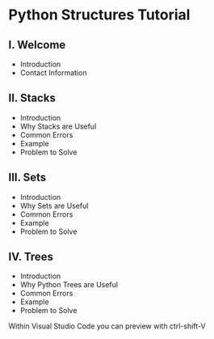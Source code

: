 # Python Structures Tutorial
## I. Welcome
* Introduction
* Contact Information
## II. Stacks
* Introduction
* Why Stacks are Useful
* Common Errors
* Example
* Problem to Solve
## III. Sets
* Introduction
* Why Sets are Useful
* Common Errors
* Example
* Problem to Solve
## IV. Trees
* Introduction
* Why Python Trees are Useful
* Common Errors
* Example
* Problem to Solve

Within Visual Studio Code you can preview with ctrl-shift-V